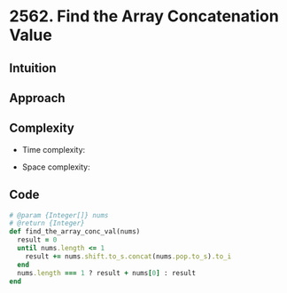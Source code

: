 # 2562. Find the Array Concatenation Value

## Intuition

## Approach
<!-- Describe your approach to solving the problem. -->

## Complexity

- Time complexity:
<!-- Add your time complexity here, e.g. $$O(n)$$ -->

- Space complexity:
<!-- Add your space complexity here, e.g. $$O(n)$$ -->

## Code

```ruby
# @param {Integer[]} nums
# @return {Integer}
def find_the_array_conc_val(nums)
  result = 0
  until nums.length <= 1
    result += nums.shift.to_s.concat(nums.pop.to_s).to_i
  end
  nums.length === 1 ? result + nums[0] : result
end
```
